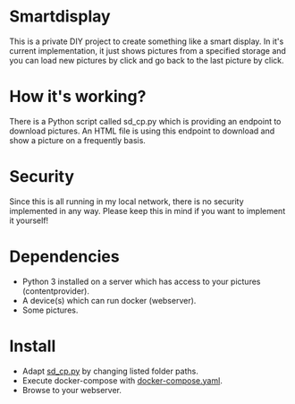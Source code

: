 # Smartdisplay

This is a private DIY project to create something like a smart display. In it's current implementation, it just shows pictures from a specified storage and you can load new pictures by click and go back to the last picture by click.

# How it's working?

There is a Python script called sd_cp.py which is providing an endpoint to download pictures. An HTML file is using this endpoint to download and show a picture on a frequently basis.

# Security

Since this is all running in my local network, there is no security implemented in any way. Please keep this in mind if you want to implement it yourself!

# Dependencies

* Python 3 installed on a server which has access to your pictures (contentprovider).
* A device(s) which can run docker (webserver).
* Some pictures.

# Install

* Adapt [sd_cp.py](version2/contentprovider/sd_cp.py) by changing listed folder paths.
* Execute docker-compose with [docker-compose.yaml](version2/webserver/docker-compose.yaml).
* Browse to your webserver.
